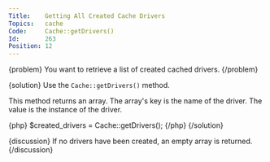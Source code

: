 ```yaml
---
Title:    Getting All Created Cache Drivers
Topics:   cache
Code:     Cache::getDrivers()
Id:       263
Position: 12
---
```


{problem}
You want to retrieve a list of created cached drivers.
{/problem}

{solution}
Use the `Cache::getDrivers()` method.

This method returns an array. The array's key is the name of the driver. The value is the instance of the driver.

{php}
$created_drivers = Cache::getDrivers();
{/php}
{/solution}

{discussion}
If no drivers have been created, an empty array is returned.
{/discussion}
